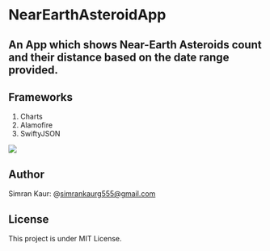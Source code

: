 # NearEarthAsteroidApp

## An App which shows Near-Earth Asteroids count and their distance based on the date range provided.

## Frameworks
1. Charts
2. Alamofire
3. SwiftyJSON

<img src="https://github.com/simran12-coder/NearEarthAsteroidApp/assets/66485679/ab400bbf-cf9a-46b7-b831-646f9103ddbd.png" >


## Author
Simran Kaur: @simrankaurg555@gmail.com

## License
This project is under MIT License.


